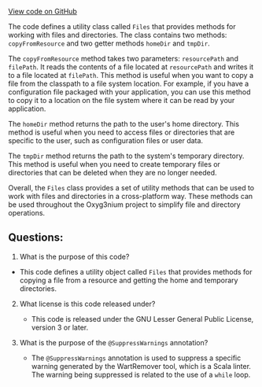 [View code on GitHub](https://github.com/oxyg3nium/oxyg3nium/util/src/main/scala/org/oxyg3nium/util/Files.scala)

The code defines a utility class called `Files` that provides methods for working with files and directories. The class contains two methods: `copyFromResource` and two getter methods `homeDir` and `tmpDir`.

The `copyFromResource` method takes two parameters: `resourcePath` and `filePath`. It reads the contents of a file located at `resourcePath` and writes it to a file located at `filePath`. This method is useful when you want to copy a file from the classpath to a file system location. For example, if you have a configuration file packaged with your application, you can use this method to copy it to a location on the file system where it can be read by your application.

The `homeDir` method returns the path to the user's home directory. This method is useful when you need to access files or directories that are specific to the user, such as configuration files or user data.

The `tmpDir` method returns the path to the system's temporary directory. This method is useful when you need to create temporary files or directories that can be deleted when they are no longer needed.

Overall, the `Files` class provides a set of utility methods that can be used to work with files and directories in a cross-platform way. These methods can be used throughout the Oxyg3nium project to simplify file and directory operations.
## Questions: 
 1. What is the purpose of this code?
   - This code defines a utility object called `Files` that provides methods for copying a file from a resource and getting the home and temporary directories.

2. What license is this code released under?
   - This code is released under the GNU Lesser General Public License, version 3 or later.

3. What is the purpose of the `@SuppressWarnings` annotation?
   - The `@SuppressWarnings` annotation is used to suppress a specific warning generated by the WartRemover tool, which is a Scala linter. The warning being suppressed is related to the use of a `while` loop.